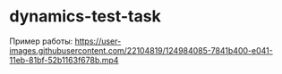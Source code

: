 # dynamics-test-task
Пример работы:
https://user-images.githubusercontent.com/22104819/124984085-7841b400-e041-11eb-81bf-52b1163f678b.mp4
